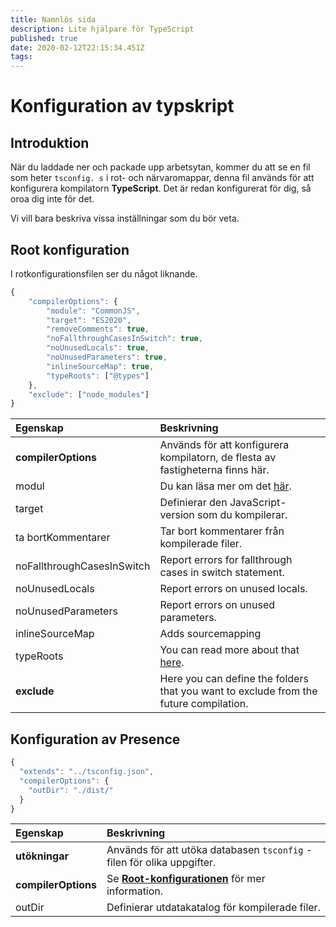 ```yaml
---
title: Namnlös sida
description: Lite hjälpare för TypeScript
published: true
date: 2020-02-12T22:15:34.451Z
tags:
---
```


# Konfiguration av typskript

## Introduktion

När du laddade ner och packade upp arbetsytan, kommer du att se en fil som heter `tsconfig. s` i rot- och närvaromappar, denna fil används för att konfigurera kompilatorn **TypeScript**. Det är redan konfigurerat för dig, så oroa dig inte för det.

Vi vill bara beskriva vissa inställningar som du bör veta.

## Root konfiguration

I rotkonfigurationsfilen ser du något liknande.

```javascript
{
    "compilerOptions": {
        "module": "CommonJS",
        "target": "ES2020",
        "removeComments": true,
        "noFallthroughCasesInSwitch": true,
        "noUnusedLocals": true,
        "noUnusedParameters": true,
        "inlineSourceMap": true,
        "typeRoots": ["@types"]
    },
    "exclude": ["node_modules"]
}
```

| Egenskap                   | Beskrivning                                                                                                                     |
|:-------------------------- |:------------------------------------------------------------------------------------------------------------------------------- |
| **compilerOptions**        | Används för att konfigurera kompilatorn, de flesta av fastigheterna finns här.                                                  |
| modul                      | Du kan läsa mer om det [här](https://www.typescriptlang.org/docs/handbook/modules.html).                                        |
| target                     | Definierar den JavaScript-version som du kompilerar.                                                                            |
| ta bortKommentarer         | Tar bort kommentarer från kompilerade filer.                                                                                    |
| noFallthroughCasesInSwitch | Report errors for fallthrough cases in switch statement.                                                                        |
| noUnusedLocals             | Report errors on unused locals.                                                                                                 |
| noUnusedParameters         | Report errors on unused parameters.                                                                                             |
| inlineSourceMap            | Adds sourcemapping                                                                                                              |
| typeRoots                  | You can read more about that [here](https://www.typescriptlang.org/docs/handbook/tsconfig-json.html#types-typeroots-and-types). |
| **exclude**                | Here you can define the folders that you want to exclude from the future compilation.                                           |

## Konfiguration av Presence

```javascript
{
  "extends": "../tsconfig.json",
  "compilerOptions": {
    "outDir": "./dist/"
  }
}
```

| Egenskap            | Beskrivning                                                                                   |
|:------------------- |:--------------------------------------------------------------------------------------------- |
| **utökningar**      | Används för att utöka databasen `tsconfig` -filen för olika uppgifter.                        |
| **compilerOptions** | Se [**Root-konfigurationen**](/dev/presence/tsconfig#root-configuration) för mer information. |
| outDir              | Definierar utdatakatalog för kompilerade filer.                                               |
